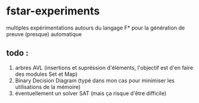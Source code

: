 # fstar-experiments
multiples expérimentations autours du langage F* pour la génération de preuve (presque) automatique

## todo : 
1. arbres AVL (insertions et supréssion d'éléments, l'objectif est d'en faire des modules Set et Map)
2. Binary Decision Diagram (typé dans mon cas pour minimiser les utilisations de la mémoire)
3. éventuellement un solver SAT (mais ça risque d'être difficile)
